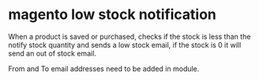 # magento low stock notification

When a product is saved or purchased, checks if the stock is less than the notify stock quantity and sends a low stock email, if the stock is 0 it will send an out of stock email. 

From and To email addresses need to be added in module.